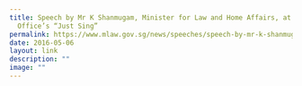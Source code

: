 ```yaml
---
title: Speech by Mr K Shanmugam, Minister for Law and Home Affairs, at LSPBS
  Office’s “Just Sing”
permalink: https://www.mlaw.gov.sg/news/speeches/speech-by-mr-k-shanmugam--minister-for-law-and-home-affairs--at-/
date: 2016-05-06
layout: link
description: ""
image: ""
---
```

